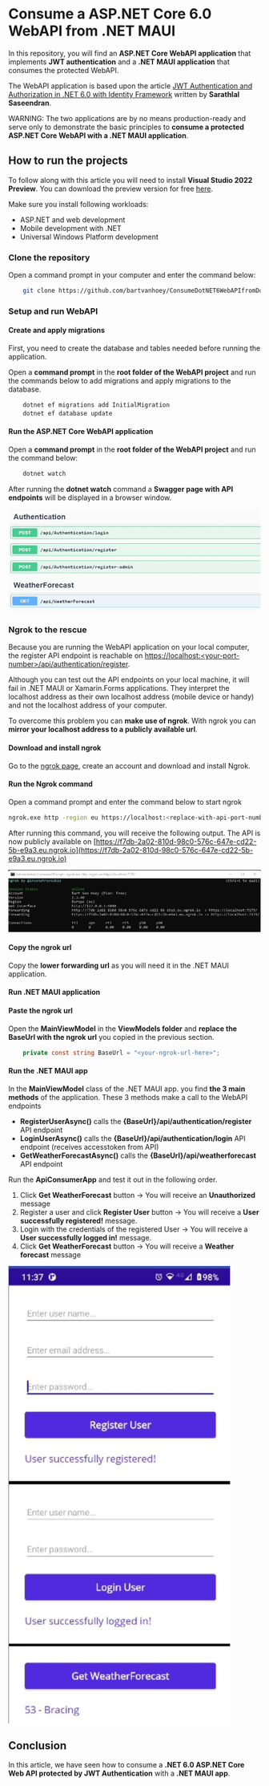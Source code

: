 # Consume a ASP.NET Core 6.0 WebAPI from .NET MAUI

In this repository, you will find an **ASP.NET Core WebAPI application** that implements **JWT authentication** and a **.NET MAUI application** that consumes the protected WebAPI.

The  WebAPI application is based upon the article [JWT Authentication and Authorization in .NET 6.0 with Identity Framework](https://www.c-sharpcorner.com/article/jwt-authentication-and-authorization-in-net-6-0-with-identity-framework/) written by **Sarathlal Saseendran**.

WARNING: The two applications are by no means production-ready and serve only to demonstrate the basic principles to **consume a protected ASP.NET Core WebAPI with a .NET MAUI application**.

## How to run the projects

To follow along with this article you will need to install **Visual Studio 2022 Preview**. You can download the preview version for free [here](https://visualstudio.microsoft.com/vs/preview/#download-preview).

Make sure you install following workloads:

* ASP.NET and web development
* Mobile development with .NET
* Universal Windows Platform development

### Clone the repository

Open a command prompt in your computer and enter the command below:

```bash
    git clone https://github.com/bartvanhoey/ConsumeDotNET6WebAPIfromDotNETMAUI.git
```

### Setup and run WebAPI

#### Create and apply migrations

First, you need to create the database and tables needed before running the application.

Open a **command prompt** in the **root folder of the WebAPI project** and run the commands below to add migrations and apply migrations to the database.

```bash
    dotnet ef migrations add InitialMigration
    dotnet ef database update
```

#### Run the ASP.NET Core WebAPI application

Open a **command prompt** in the **root folder of the WebAPI project** and run the command below:

```bash
    dotnet watch
```

After running the **dotnet watch** command a **Swagger page with API endpoints** will be displayed in a browser window.

![Swagger page api endpoints](Images/swagger_page_with_api_endpoints.jpg)

### Ngrok to the rescue

Because you are running the WebAPI application on your local computer, the register API endpoint is reachable on [https://localhost:\<your-port-number\>/api/authentication/register](https://localhost:<your-port-number>/api/authentication/register).

Although you can test out the API endpoints on your local machine, it will fail in .NET MAUI or Xamarin.Forms applications. They interpret the localhost address as their own localhost address (mobile device or handy) and not the localhost address of your computer.

To overcome this problem you can **make use of ngrok**. With ngrok you can **mirror your localhost address to a publicly available url**.

#### Download and install ngrok

Go to the [ngrok page](https://ngrok.com/), create an account and download and install Ngrok.

#### Run the Ngrok command

Open a command prompt and enter the command below to start ngrok

```bash
ngrok.exe http -region eu https://localhost:<replace-with-api-port-number>/
```

After running this command, you will receive the following output. The API is now publicly available on [https://f7db-2a02-810d-98c0-576c-647e-cd22-5b-e9a3.eu.ngrok.io](https://f7db-2a02-810d-98c0-576c-647e-cd22-5b-e9a3.eu.ngrok.io)

![ngrok in action](Images/ngrok.jpg)

#### Copy the ngrok url

Copy the **lower forwarding url** as you will need it in the .NET MAUI application.

#### Run .NET MAUI application

#### Paste the ngrok url

Open the  **MainViewModel** in the **ViewModels folder** and **replace the BaseUrl with the ngrok url** you copied in the previous section.

```csharp
    private const string BaseUrl = "<your-ngrok-url-here>";
```

#### Run the .NET MAUI app

In the **MainViewModel** class of the .NET MAUI app. you find **the 3 main methods** of the application. These 3 methods make a call to the WebAPI endpoints

* **RegisterUserAsync()** calls the **{BaseUrl}/api/authentication/register** API endpoint
* **LoginUserAsync()** calls the **{BaseUrl}/api/authentication/login** API endpoint (receives accesstoken from API)
* **GetWeatherForecastAsync()** calls the **{BaseUrl}/api/weatherforecast** API endpoint


Run the **ApiConsumerApp** and test it out in the following order.

1. Click **Get WeatherForecast** button -> You will receive an **Unauthorized** message
2. Register a user and click **Register User** button -> You will receive a **User successfully registered!** message.
3. Login with the credentials of the registered User ->  You will receive a **User successfully logged in!** message.
4. Click **Get WeatherForecast** button -> You will receive a **Weather forecast** message

![MainPage .NET Maui app](Images/maui_app.jpg)

## Conclusion

In this article, we have seen how to consume a **.NET 6.0 ASP.NET Core Web API protected by JWT Authentication** with a **.NET MAUI app**.
